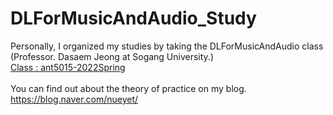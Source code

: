 # DLForMusicAndAudio_Study
Personally, I organized my studies by taking the DLForMusicAndAudio class 
<br/> (Professor. Dasaem Jeong at Sogang University.)
<br/> [Class : ant5015-2022Spring](https://github.com/jdasam/ant5015-2022Spring)
<br/>
<br/> You can find out about the theory of practice on my blog.
<br/> https://blog.naver.com/nueyet/

